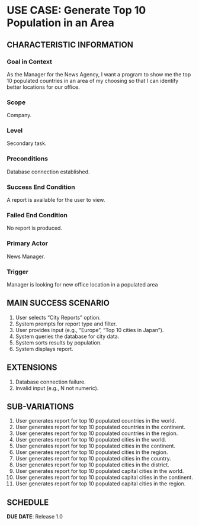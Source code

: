 # USE CASE: Generate Top 10 Population in an Area

## CHARACTERISTIC INFORMATION

### Goal in Context

As the Manager for the News Agency, I want a program to show me the top 10 populated countries in an area of my choosing so that I can identify better locations for our office.

### Scope

Company.

### Level

Secondary task.

### Preconditions

Database connection established.

### Success End Condition

A report is available for the user to view.

### Failed End Condition

No report is produced.

### Primary Actor

News Manager.

### Trigger

Manager is looking for new office location in a populated area

## MAIN SUCCESS SCENARIO

1. User selects “City Reports” option.
2. System prompts for report type and filter.
3. User provides input (e.g., “Europe”, “Top 10 cities in Japan”).
4. System queries the database for city data.
5. System sorts results by population.
6. System displays report.

## EXTENSIONS

1. Database connection failure.
2. Invalid input (e.g., N not numeric).

## SUB-VARIATIONS

1. User generates report for top 10 populated countries in the world.
2. User generates report for top 10 populated countries in the continent.
3. User generates report for top 10 populated countries in the region.
4. User generates report for top 10 populated cities in the world.
5. User generates report for top 10 populated cities in the continent.
6. User generates report for top 10 populated cities in the region.
7. User generates report for top 10 populated cities in the country.
8. User generates report for top 10 populated cities in the district.
9. User generates report for top 10 populated capital cities in the world.
10. User generates report for top 10 populated capital cities in the continent.
11. User generates report for top 10 populated capital cities in the region.

## SCHEDULE

**DUE DATE**: Release 1.0
